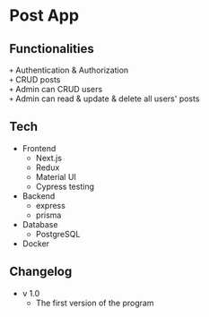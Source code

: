 # Post App

## Functionalities

<code>+</code> Authentication & Authorization<br>
<code>+</code> CRUD posts<br>
<code>+</code> Admin can CRUD users<br>
<code>+</code> Admin can read & update & delete all users' posts<br>

## Tech

- Frontend
  - Next.js
  - Redux
  - Material UI
  - Cypress testing
- Backend
  - express
  - prisma
- Database
  - PostgreSQL
- Docker

## Changelog

- v 1.0
  - The first version of the program

